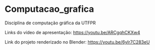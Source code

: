 # Computacao_grafica
Disciplina de computação gráfica da UTFPR

Links do vídeo de apresentação: https://youtu.be/ARCgqhCKXw4

Link do projeto renderizado no Blender: https://youtu.be/6ylr7C283eU


